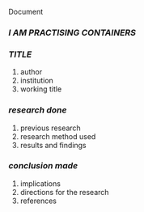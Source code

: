    Document 

### **_I AM PRACTISING CONTAINERS_**

### _TITLE_

1.  author
2.  institution
3.  working title

### _research done_

1.  previous research
2.  research method used
3.  results and findings

### _conclusion made_

1.  implications
2.  directions for the research
3.  references